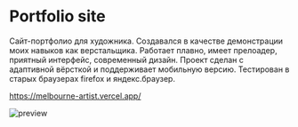 # Portfolio site

Сайт-портфолио для художника. Создавался в качестве демонстрации моих навыков как верстальщика.
Работает плавно, имеет прелоадер, приятный интерфейс, современный дизайн.
Проект сделан с адаптивной вёрсткой и поддерживает мобильную версию.
Тестирован в старых браузерах firefox и яндекс.браузер.

https://melbourne-artist.vercel.app/

![preview](https://github.com/xareyli/artist-portoflio-site/assets/118266546/8665b702-4e29-4655-9b4f-c6dfc3da44cf)

